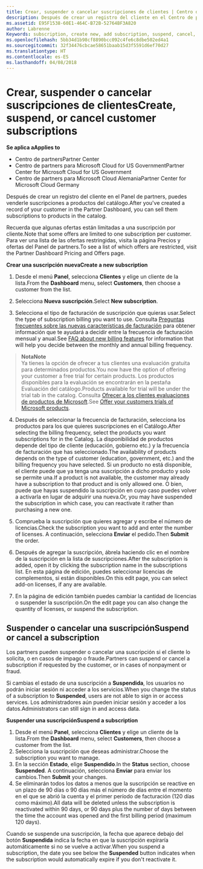 ```yaml
---
title: Crear, suspender o cancelar suscripciones de clientes | Centro de partners
description: Después de crear un registro del cliente en el Centro de partners, puedes venderle suscripciones a los productos del catálogo.
ms.assetid: E95F1538-60E1-464C-B72B-52764BF3A820
author: Labrenne
Keywords: subscription, create new, add subscription, suspend, cancel,
ms.openlocfilehash: 5bb34d1b98cf8890bcc092c4fe6c8dbe502ed4a1
ms.sourcegitcommit: 32f34476cbcae58651baab15d3f5591d6ef70d27
ms.translationtype: HT
ms.contentlocale: es-ES
ms.lasthandoff: 04/08/2018
---
```

# <a name="create-suspend-or-cancel-customer-subscriptions"></a><span data-ttu-id="52731-103">Crear, suspender o cancelar suscripciones de clientes</span><span class="sxs-lookup"><span data-stu-id="52731-103">Create, suspend, or cancel customer subscriptions</span></span>

**<span data-ttu-id="52731-104">Se aplica a</span><span class="sxs-lookup"><span data-stu-id="52731-104">Applies to</span></span>**

-  <span data-ttu-id="52731-105">Centro de partners</span><span class="sxs-lookup"><span data-stu-id="52731-105">Partner Center</span></span>
-  <span data-ttu-id="52731-106">Centro de partners para Microsoft Cloud for US Government</span><span class="sxs-lookup"><span data-stu-id="52731-106">Partner Center for Microsoft Cloud for US Government</span></span>
-  <span data-ttu-id="52731-107">Centro de partners para Microsoft Cloud Alemania</span><span class="sxs-lookup"><span data-stu-id="52731-107">Partner Center for Microsoft Cloud Germany</span></span>

<span data-ttu-id="52731-108">Después de crear un registro del cliente en el Panel de partners, puedes venderle suscripciones a productos del catálogo.</span><span class="sxs-lookup"><span data-stu-id="52731-108">After you've created a record of your customer in the Partner Dashboard, you can sell them subscriptions to products in the catalog.</span></span>

<span data-ttu-id="52731-109">Recuerda que algunas ofertas están limitadas a una suscripción por cliente.</span><span class="sxs-lookup"><span data-stu-id="52731-109">Note that some offers are limited to one subscription per customer.</span></span> <span data-ttu-id="52731-110">Para ver una lista de las ofertas restringidas, visita la página Precios y ofertas del Panel de partners.</span><span class="sxs-lookup"><span data-stu-id="52731-110">To see a list of which offers are restricted, visit the Partner Dashboard Pricing and Offers page.</span></span> 


**<span data-ttu-id="52731-111">Crear una suscripción nueva</span><span class="sxs-lookup"><span data-stu-id="52731-111">Create a new subscription</span></span>**

1.  <span data-ttu-id="52731-112">Desde el menú **Panel**, selecciona **Clientes** y elige un cliente de la lista.</span><span class="sxs-lookup"><span data-stu-id="52731-112">From the **Dashboard** menu, select **Customers**, then choose a customer from the list.</span></span>

2.  <span data-ttu-id="52731-113">Selecciona **Nueva suscripción**.</span><span class="sxs-lookup"><span data-stu-id="52731-113">Select **New subscription**.</span></span>

3.  <span data-ttu-id="52731-114">Selecciona el tipo de facturación de suscripción que quieras usar.</span><span class="sxs-lookup"><span data-stu-id="52731-114">Select the type of subscription billing you want to use.</span></span>  <span data-ttu-id="52731-115">Consulta [Preguntas frecuentes sobre las nuevas características de facturación](faq-about-new-billing-features.md) para obtener información que te ayudará a decidir entre la frecuencia de facturación mensual y anual.</span><span class="sxs-lookup"><span data-stu-id="52731-115">See [FAQ about new billing features](faq-about-new-billing-features.md) for information that will help you decide between the monthly and annual billing frequency.</span></span>
 
 >**<span data-ttu-id="52731-116">Nota</span><span class="sxs-lookup"><span data-stu-id="52731-116">Note</span></span>**<br> <span data-ttu-id="52731-117">Ya tienes la opción de ofrecer a tus clientes una evaluación gratuita para determinados productos.</span><span class="sxs-lookup"><span data-stu-id="52731-117">You now have the option of offering your customer a free trial for certain products.</span></span> <span data-ttu-id="52731-118">Los productos disponibles para la evaluación se encontrarán en la pestaña Evaluación del catálogo.</span><span class="sxs-lookup"><span data-stu-id="52731-118">Products available for trial will be under the trial tab in the catalog.</span></span> <span data-ttu-id="52731-119">Consulta [Ofrecer a los clientes evaluaciones de productos de Microsoft](offer-your-customers-trials-of-microsoft-products.md).</span><span class="sxs-lookup"><span data-stu-id="52731-119">See [Offer your customers trials of Microsoft products](offer-your-customers-trials-of-microsoft-products.md).</span></span>

 
4. <span data-ttu-id="52731-120">Después de seleccionar la frecuencia de facturación, selecciona los productos para los que quieres suscripciones en el Catálogo.</span><span class="sxs-lookup"><span data-stu-id="52731-120">After selecting the billing frequency, select the products you want subscriptions for in the Catalog.</span></span> <span data-ttu-id="52731-121">La disponibilidad de productos depende del tipo de cliente (educación, gobierno etc.) y la frecuencia de facturación que has seleccionado.</span><span class="sxs-lookup"><span data-stu-id="52731-121">The availability of products depends on the type of customer (education, government, etc.) and the billing frequency you have selected.</span></span> <span data-ttu-id="52731-122">Si un producto no está disponible, el cliente puede que ya tenga una suscripción a dicho producto y solo se permite una.</span><span class="sxs-lookup"><span data-stu-id="52731-122">If a product is not available, the customer may already have a subscription to that product and is only allowed one.</span></span> <span data-ttu-id="52731-123">O bien, puede que hayas suspendido la suscripción en cuyo caso puedes volver a activarla en lugar de adquirir una nueva.</span><span class="sxs-lookup"><span data-stu-id="52731-123">Or, you may have suspended the subscription in which case, you can reactivate it rather than purchasing a new one.</span></span>

5. <span data-ttu-id="52731-124">Comprueba la suscripción que quieres agregar y escribe el número de licencias.</span><span class="sxs-lookup"><span data-stu-id="52731-124">Check the subscription you want to add and enter the number of licenses.</span></span> <span data-ttu-id="52731-125">A continuación, selecciona **Enviar** el pedido.</span><span class="sxs-lookup"><span data-stu-id="52731-125">Then **Submit** the order.</span></span>

6.  <span data-ttu-id="52731-126">Después de agregar la suscripción, ábrela haciendo clic en el nombre de la suscripción en la lista de suscripciones.</span><span class="sxs-lookup"><span data-stu-id="52731-126">After the subscription is added, open it by clicking the subscription name in the subscriptions list.</span></span> <span data-ttu-id="52731-127">En esta página de edición, puedes seleccionar licencias de complementos, si están disponibles.</span><span class="sxs-lookup"><span data-stu-id="52731-127">On this edit page, you can select add-on licenses, if any are available.</span></span>

7.  <span data-ttu-id="52731-128">En la página de edición también puedes cambiar la cantidad de licencias o suspender la suscripción.</span><span class="sxs-lookup"><span data-stu-id="52731-128">On the edit page you can also change the quantity of licenses, or suspend the subscription.</span></span>

## <a name="suspend-or-cancel-a-subscription"></a><span data-ttu-id="52731-129">Suspender o cancelar una suscripción</span><span class="sxs-lookup"><span data-stu-id="52731-129">Suspend or cancel a subscription</span></span>

<span data-ttu-id="52731-130">Los partners pueden suspender o cancelar una suscripción si el cliente lo solicita, o en casos de impago o fraude.</span><span class="sxs-lookup"><span data-stu-id="52731-130">Partners can suspend or cancel a subscription if requested by the customer, or in cases of nonpayment or fraud.</span></span>

<span data-ttu-id="52731-131">Si cambias el estado de una suscripción a **Suspendida**, los usuarios no podrán iniciar sesión ni acceder a los servicios.</span><span class="sxs-lookup"><span data-stu-id="52731-131">When you change the status of a subscription to **Suspended**, users are not able to sign in or access services.</span></span> <span data-ttu-id="52731-132">Los administradores aún pueden iniciar sesión y acceder a los datos.</span><span class="sxs-lookup"><span data-stu-id="52731-132">Administrators can still sign in and access data.</span></span>

**<span data-ttu-id="52731-133">Suspender una suscripción</span><span class="sxs-lookup"><span data-stu-id="52731-133">Suspend a subscription</span></span>**

1.  <span data-ttu-id="52731-134">Desde el menú **Panel**, selecciona **Clientes** y elige un cliente de la lista.</span><span class="sxs-lookup"><span data-stu-id="52731-134">From the **Dashboard** menu, select **Customers**, then choose a customer from the list.</span></span>
2.  <span data-ttu-id="52731-135">Selecciona la suscripción que deseas administrar.</span><span class="sxs-lookup"><span data-stu-id="52731-135">Choose the subscription you want to manage.</span></span>
3.  <span data-ttu-id="52731-136">En la sección **Estado**, elige **Suspendido**.</span><span class="sxs-lookup"><span data-stu-id="52731-136">In the **Status** section, choose **Suspended**.</span></span> <span data-ttu-id="52731-137">A continuación, selecciona **Enviar** para enviar los cambios.</span><span class="sxs-lookup"><span data-stu-id="52731-137">Then **Submit** your changes.</span></span>
4.  <span data-ttu-id="52731-138">Se eliminarán todos los datos a menos que la suscripción se reactive en un plazo de 90 días o 90 días más el número de días entre el momento en el que se abrió la cuenta y el primer período de facturación (120 días como máximo).</span><span class="sxs-lookup"><span data-stu-id="52731-138">All data will be deleted unless the subscription is reactivated within 90 days, or 90 days plus the number of days between the time the account was opened and the first billing period (maximum 120 days).</span></span>

<span data-ttu-id="52731-139">Cuando se suspende una suscripción, la fecha que aparece debajo del botón **Suspendida** indica la fecha en que la suscripción expiraría automáticamente si no se vuelve a activar.</span><span class="sxs-lookup"><span data-stu-id="52731-139">When you suspend a subscription, the date you see below the **Suspended** button indicates when the subscription would automatically expire if you don't reactivate it.</span></span> 




 



